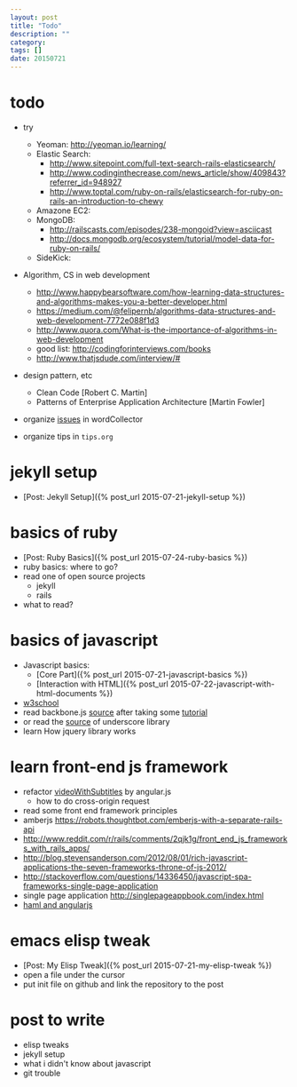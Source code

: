 ```yaml
---
layout: post
title: "Todo"
description: ""
category: 
tags: []
date: 20150721
---
```


# todo

- try
  - Yeoman: <http://yeoman.io/learning/>
  - Elastic Search:
	- <http://www.sitepoint.com/full-text-search-rails-elasticsearch/>
	- <http://www.codinginthecrease.com/news_article/show/409843?referrer_id=948927>
	- <http://www.toptal.com/ruby-on-rails/elasticsearch-for-ruby-on-rails-an-introduction-to-chewy>
  - Amazone EC2:
  - MongoDB:
	- <http://railscasts.com/episodes/238-mongoid?view=asciicast>
	- <http://docs.mongodb.org/ecosystem/tutorial/model-data-for-ruby-on-rails/>
  - SideKick:

- Algorithm, CS in web development
  - <http://www.happybearsoftware.com/how-learning-data-structures-and-algorithms-makes-you-a-better-developer.html>
  - <https://medium.com/@felipernb/algorithms-data-structures-and-web-development-7772e088f1d3>
  - <http://www.quora.com/What-is-the-importance-of-algorithms-in-web-development>
  - good list: <http://codingforinterviews.com/books>
  - <http://www.thatjsdude.com/interview/#>
  
- design pattern, etc
  - Clean Code [Robert C. Martin]
  - Patterns of Enterprise Application Architecture [Martin Fowler]

- organize [issues](https://github.com/hi-ogawa/wordCollector/issues) in wordCollector 
- organize tips in `tips.org`

# jekyll setup

- [Post: Jekyll Setup]({% post_url 2015-07-21-jekyll-setup %})

# basics of ruby

- [Post: Ruby Basics]({% post_url 2015-07-24-ruby-basics %})
- ruby basics: where to go?
- read one of open source projects
  - jekyll
  - rails
- what to read?

# basics of javascript

- Javascript basics:
  - [Core Part]({% post_url 2015-07-21-javascript-basics %})
  - [Interaction with HTML]({% post_url 2015-07-22-javascript-with-html-documents %})
- [w3school](http://www.w3schools.com/js/default.asp)
- read backbone.js [source](http://backbonejs.org/docs/backbone.html)
  after taking some [tutorial](https://backbonetutorials.com/)
- or read the [source](http://underscorejs.org/docs/underscore.html) of underscore library
- learn How jquery library works


# learn front-end js framework

- refactor [videoWithSubtitles]() by angular.js
  - how to do cross-origin request
-  read some front end framework principles
  - amberjs https://robots.thoughtbot.com/emberjs-with-a-separate-rails-api
  - http://www.reddit.com/r/rails/comments/2qjk1g/front_end_js_frameworks_with_rails_apps/
  - http://blog.stevensanderson.com/2012/08/01/rich-javascript-applications-the-seven-frameworks-throne-of-js-2012/
  - http://stackoverflow.com/questions/14336450/javascript-spa-frameworks-single-page-application
  - single page application http://singlepageappbook.com/index.html
- [haml and angularjs](http://www.writelessdomore.co.uk/sass/haml-and-angular-js-todo-list/- )


# emacs elisp tweak

- [Post: My Elisp Tweak]({% post_url 2015-07-21-my-elisp-tweak %})
- open a file under the cursor
- put init file on github and link the repository to the post


# post to write

- elisp tweaks
- jekyll setup
- what i didn't know about javascript
- git trouble
